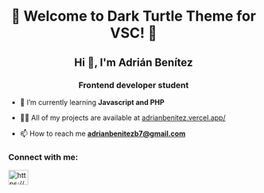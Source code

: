 <h1 align="center">🐢 Welcome to Dark Turtle Theme for VSC! 🐢</h1>
<h2 align="center">Hi 👋, I'm Adrián Benítez</h2>
<h3 align="center">Frontend developer student</h3>

- 🌱 I’m currently learning **Javascript and PHP**

- 👨‍💻 All of my projects are available at [adrianbenitez.vercel.app/](adrianbenitez.vercel.app/)

- 📫 How to reach me **adrianbenitezb7@gmail.com**

<h3 align="left">Connect with me:</h3>
<p align="left">
<a href="https://linkedin.com/in/https://www.linkedin.com/in/adri%c3%a1n-bntz" target="blank"><img align="center" src="https://raw.githubusercontent.com/rahuldkjain/github-profile-readme-generator/master/src/images/icons/Social/linked-in-alt.svg" alt="https://www.linkedin.com/in/adri%c3%a1n-bntz" height="30" width="40" /></a>
</p>
